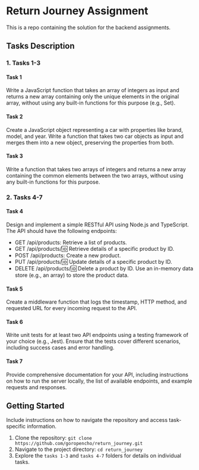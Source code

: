 # Return Journey Assignment

This is a repo containing the solution for the backend assignments.

## Tasks Description

### 1. Tasks 1-3

#### Task 1

Write a JavaScript function that takes an array of integers as input and returns a new array containing
only the unique elements in the original array, without using any built-in functions for this purpose (e.g.,
Set).

#### Task 2

Create a JavaScript object representing a car with properties like brand, model, and year. Write a function
that takes two car objects as input and merges them into a new object, preserving the properties from
both.

#### Task 3

Write a function that takes two arrays of integers and returns a new array containing the common
elements between the two arrays, without using any built-in functions for this purpose.

### 2. Tasks 4-7

#### Task 4

Design and implement a simple RESTful API using Node.js and TypeScript. The API should have the
following endpoints:

- GET /api/products: Retrieve a list of products.
- GET /api/products/:id: Retrieve details of a specific product by ID.
- POST /api/products: Create a new product.
- PUT /api/products/:id: Update details of a specific product by ID.
- DELETE /api/products/:id: Delete a product by ID.
Use an in-memory data store (e.g., an array) to store the product data.

#### Task 5

Create a middleware function that logs the timestamp, HTTP method, and requested URL for every
incoming request to the API.

#### Task 6

Write unit tests for at least two API endpoints using a testing framework of your choice (e.g., Jest). Ensure
that the tests cover different scenarios, including success cases and error handling.

#### Task 7

Provide comprehensive documentation for your API, including instructions on how to run the server
locally, the list of available endpoints, and example requests and responses.

## Getting Started

Include instructions on how to navigate the repository and access task-specific information.

1. Clone the repository: `git clone https://github.com/goropencho/return_journey.git`
2. Navigate to the project directory: `cd return_journey`
3. Explore the `tasks 1-3` and `tasks 4-7` folders for details on individual tasks.